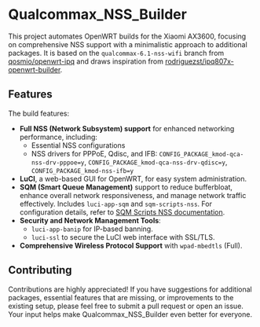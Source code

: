 # Qualcommax_NSS_Builder

This project automates OpenWRT builds for the Xiaomi AX3600, focusing on comprehensive NSS support with a minimalistic approach to additional packages. It is based on the `qualcommax-6.1-nss-wifi` branch from [qosmio/openwrt-ipq](https://github.com/qosmio/openwrt-ipq/tree/qualcommax-6.1-nss-wifi) and draws inspiration from [rodriguezst/ipq807x-openwrt-builder](https://github.com/rodriguezst/ipq807x-openwrt-builder).

## Features

The build features:
- **Full NSS (Network Subsystem) support** for enhanced networking performance, including:
  - Essential NSS configurations
  - NSS drivers for PPPoE, Qdisc, and IFB: `CONFIG_PACKAGE_kmod-qca-nss-drv-pppoe=y`, `CONFIG_PACKAGE_kmod-qca-nss-drv-qdisc=y`, `CONFIG_PACKAGE_kmod-nss-ifb=y`
- **LuCI**, a web-based GUI for OpenWRT, for easy system administration.
- **SQM (Smart Queue Management)** support to reduce bufferbloat, enhance overall network responsiveness, and manage network traffic effectively. Includes `luci-app-sqm` and `sqm-scripts-nss`. For configuration details, refer to [SQM Scripts NSS documentation](https://github.com/rickkdotnet/sqm-scripts-nss).
- **Security and Network Management Tools**:
  - `luci-app-banip` for IP-based banning.
  - `luci-ssl` to secure the LuCI web interface with SSL/TLS.
- **Comprehensive Wireless Protocol Support** with `wpad-mbedtls` (Full).

## Contributing

Contributions are highly appreciated! If you have suggestions for additional packages, essential features that are missing, or improvements to the existing setup, please feel free to submit a pull request or open an issue. Your input helps make Qualcommax_NSS_Builder even better for everyone.
